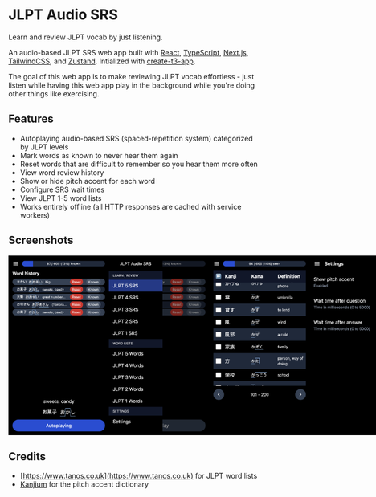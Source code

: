 # JLPT Audio SRS

Learn and review JLPT vocab by just listening.

An audio-based JLPT SRS web app built with [React](https://react.dev), [TypeScript](https://www.typescriptlang.org), [Next.js](https://nextjs.org), [TailwindCSS](https://tailwindcss.com), and [Zustand](https://github.com/pmndrs/zustand). Intialized with [create-t3-app](https://create.t3.gg).

The goal of this web app is to make reviewing JLPT vocab effortless - just listen while having this web app play in the background while you're doing other things like exercising.

## Features

- Autoplaying audio-based SRS (spaced-repetition system) categorized by JLPT levels
- Mark words as known to never hear them again
- Reset words that are difficult to remember so you hear them more often
- View word review history
- Show or hide pitch accent for each word
- Configure SRS wait times
- View JLPT 1-5 word lists
- Works entirely offline (all HTTP responses are cached with service workers)

## Screenshots

<div style="display: flex;">
  <img width="200" src="screenshots/reviewing.png" alt="Reviewing with autoplaying audio SRS" />
  <img width="200" src="screenshots/side-menu.png" alt="Side menu" />
  <img width="200" src="screenshots/word-table.png" alt="JLPT word table page" />
  <img width="200" src="screenshots/settings.png" alt="Settings page" />
</div>

## Credits

- [https://www.tanos.co.uk](https://www.tanos.co.uk) for JLPT word lists
- [Kanjium](https://github.com/mifunetoshiro/kanjium) for the pitch accent dictionary
